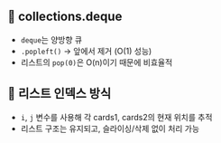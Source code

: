 ## 🔹 collections.deque
- `deque`는 양방향 큐
- `.popleft()` → 앞에서 제거 (O(1) 성능)
- 리스트의 `pop(0)`은 O(n)이기 때문에 비효율적

## 🔹 리스트 인덱스 방식

- `i`, `j` 변수를 사용해 각 cards1, cards2의 현재 위치를 추적
- 리스트 구조는 유지되고, 슬라이싱/삭제 없이 처리 가능
